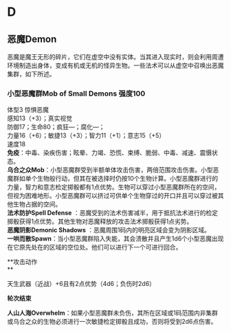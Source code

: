 # D

## 恶魔Demon 

恶魔是魔王无形的碎片，它们在虚空中没有实体。当其进入现实时，则会利用周遭环境制造出身体，变成有机或无机的怪异生物。一些法术可以从虚空中召唤出恶魔集群，如下所述。

### 小型恶魔群Mob of Small Demons 强度100 

体型3 惊惧恶魔  
感知13（+3）；真实视觉  
防御17；生命80；疯狂—；腐化—；  
力量16（+6）；敏捷13（+3）；智力11（+1）；意志15（+5）  
速度18  
**免疫**：中毒、染疾伤害；眩晕、力竭、恐慌、束缚、脆弱、中毒、减速、震慑状态。  
**乌合之众Mob**：小型恶魔群受到半额单体攻击伤害，两倍范围攻击伤害。小型恶魔群如单个生物般行动，但其在被选择时仍按10个生物计算。小型恶魔群进行的力量，智力和意志检定掷骰都有1点优势。生物可以穿过小型恶魔群所在的空间，但视为困难地形。小型恶魔群可以挤过可供单个生物穿过的开口并且可以穿过被其他生物占据的空间。  
**法术防护Spell Defense**
：恶魔受到的法术伤害减半，用于抵抗法术进行的检定掷骰获得1点优势。其他生物对恶魔释放的攻击法术掷骰获得1点劣势。  
**恶魔阴影Demonic Shadows** ：恶魔周围1码内的明亮区域会变为阴影区域。  
**一哄而散Spawn**：当小型恶魔群陷入失能，其会溃散并且产生1d6个小型恶魔出现在它原先处在的区域的空位处。他们可以进行下一个可进行回合。  

**攻击动作  
**

天生武器（近战）+6且有2点优势（4d6；负伤时2d6）  

**轮次结束**  

**人山人海Overwhelm**：如果小型恶魔群未负伤，其所在区域或1码范围内非集群或乌合之众的生物必须进行一次敏捷检定掷骰且成功，否则将受到2d6点伤害。
